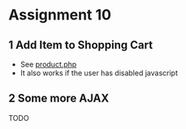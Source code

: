 # Assignment 10
## 1 Add Item to Shopping Cart
- See [product.php](web/product.php)
- It also works if the user has disabled javascript

## 2 Some more AJAX
TODO
